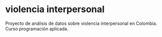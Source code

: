 # violencia interpersonal
Proyecto de análisis de datos sobre violencia interpersonal en Colombia. Curso programación aplicada.
